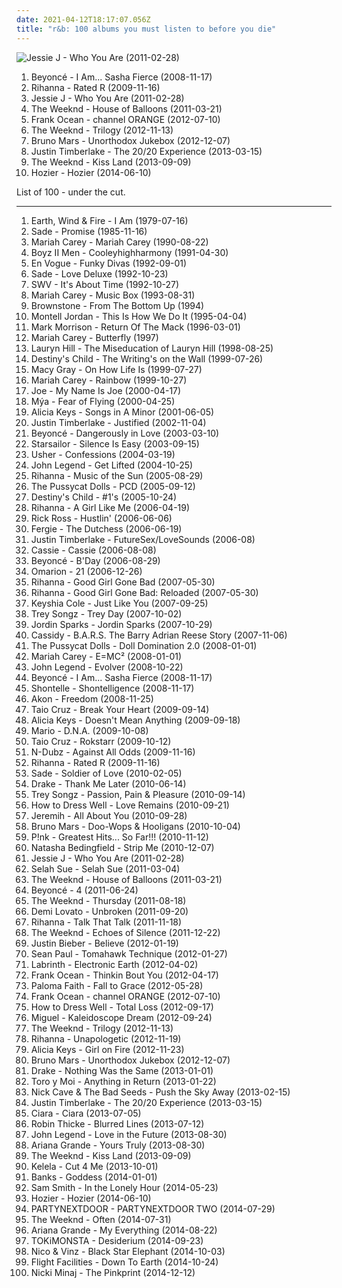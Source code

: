 ```yaml
---
date: 2021-04-12T18:17:07.056Z
title: "r&b: 100 albums you must listen to before you die"
---
```

![Jessie J - Who You Are (2011-02-28)](http://coverartarchive.org/release/cae1712f-0423-4398-bc8a-f458bf7a45c2/14000252347-500.jpg "Jessie J - Who You Are (2011-02-28)")
<ol class="albums">
<li data-cover="http://coverartarchive.org/release/d516efe5-0edf-336e-acf8-fc6b5f17048b/9450749917-500.jpg" data-tags="rnb, pop, beyonce" role="button">Beyoncé - I Am... Sasha Fierce (2008-11-17)</li>
<li data-cover="http://coverartarchive.org/release/27ea1a49-0929-4825-ad25-37ddbfc84932/11237324435-500.jpg" data-tags="pop, rihanna" role="button">Rihanna - Rated R (2009-11-16)</li>
<li data-cover="http://coverartarchive.org/release/cae1712f-0423-4398-bc8a-f458bf7a45c2/14000252347-500.jpg" data-tags="pop" role="button">Jessie J - Who You Are (2011-02-28)</li>
<li data-cover="http://coverartarchive.org/release/61784ca8-f1a9-4cf8-8452-b5c7076a6fc0/1925635860-500.jpg" data-tags="r&b, rnb, electronic" role="button">The Weeknd - House of Balloons (2011-03-21)</li>
<li data-cover="https://img.discogs.com/BTjf4G0FRR-nttzUiJEeYa1ZkcA=/fit-in/600x600/filters:strip_icc():format(jpeg):mode_rgb():quality(90)/discogs-images/R-14470275-1575194734-3163.jpeg.jpg" data-tags="soul, rnb" role="button">Frank Ocean - channel ORANGE (2012-07-10)</li>
<li data-cover="http://coverartarchive.org/release/62ea06a1-8517-4e85-b66f-c2eee37e5b68/6456250497-500.jpg" data-tags="r&b" role="button">The Weeknd - Trilogy (2012-11-13)</li>
<li data-cover="http://coverartarchive.org/release/3cd7117c-b98c-4b3b-80fd-ffb978ed64d3/11541481170-500.jpg" data-tags="pop, r&b" role="button">Bruno Mars - Unorthodox Jukebox (2012-12-07)</li>
<li data-cover="http://coverartarchive.org/release/bd2a6877-71a3-4819-b2bb-b373deb3a756/8227935106-500.jpg" data-tags="pop" role="button">Justin Timberlake - The 20/20 Experience (2013-03-15)</li>
<li data-cover="http://coverartarchive.org/release/f43909e0-943f-4afa-98d0-497ed2054e1b/5066822902-500.jpg" data-tags="r&b" role="button">The Weeknd - Kiss Land (2013-09-09)</li>
<li data-cover="http://coverartarchive.org/release/d893f786-6518-4dd5-beca-8e00589cd41d/11618361045-500.jpg" data-tags="soul, indie rock, blues" role="button">Hozier - Hozier (2014-06-10)</li>
</ol>
List of 100 - under the cut.
<!-- more -->

_________________

<ol class="albums">
<li data-cover="https://via.placeholder.com/450" data-tags="soul, funk, 70s, disco" role="button">
Earth, Wind & Fire - I Am (1979-07-16)
</li>
<li data-cover="https://via.placeholder.com/450" data-tags="soul, sade" role="button">
Sade - Promise (1985-11-16)
</li>
<li data-cover="http://coverartarchive.org/release/698fa1f0-6e8c-42a0-a1dd-9558d0d521ee/1637729272-500.jpg" data-tags="pop" role="button">
Mariah Carey - Mariah Carey (1990-08-22)
</li>
<li data-cover="https://img.discogs.com/7zuSQ9RF-UsNVO54eTfTabWpEnw=/fit-in/600x508/filters:strip_icc():format(jpeg):mode_rgb():quality(90)/discogs-images/R-4843108-1436420228-2593.jpeg.jpg" data-tags="new jack swing, r&b" role="button">
Boyz II Men - Cooleyhighharmony (1991-04-30)
</li>
<li data-cover="http://coverartarchive.org/release/e34dc48b-973f-4690-8062-c5d31c3980a0/17928794966-500.jpg" data-tags="new jack swing, soul" role="button">
En Vogue - Funky Divas (1992-09-01)
</li>
<li data-cover="http://coverartarchive.org/release/448bd78a-9674-425c-8cf6-7e6de719551d/11371804410-500.jpg" data-tags="soul" role="button">
Sade - Love Deluxe (1992-10-23)
</li>
<li data-cover="https://img.discogs.com/v6b6A8lVVCgDYmCOxydvMY-KtNk=/fit-in/200x202/filters:strip_icc():format(jpeg):mode_rgb():quality(90)/discogs-images/R-347495-1100245590.jpg.jpg" data-tags="soul, new jack swing, pop" role="button">
SWV - It's About Time (1992-10-27)
</li>
<li data-cover="https://img.discogs.com/id7XfozWlsvLSVoXasd0F9FUYmQ=/fit-in/600x601/filters:strip_icc():format(jpeg):mode_rgb():quality(90)/discogs-images/R-13151930-1548959241-1212.jpeg.jpg" data-tags="pop" role="button">
Mariah Carey - Music Box (1993-08-31)
</li>
<li data-cover="http://coverartarchive.org/release/64d4d970-6862-4eb9-8f15-89ff706fc663/9424546825-500.jpg" data-tags="r&b" role="button">
Brownstone - From The Bottom Up (1994)
</li>
<li data-cover="http://coverartarchive.org/release/4262747c-0c06-44d3-87f8-31dbecdbe13d/8253975733-500.jpg" data-tags="hip-hop, dance, 90s, r&b, west coast, disco rap, cds i own and have yet to hear" role="button">
Montell Jordan - This Is How We Do It (1995-04-04)
</li>
<li data-cover="http://coverartarchive.org/release/50989c66-32db-4e87-b368-15a712783c6f/22017969148-500.jpg" data-tags="hip hop, 90s, rnb" role="button">
Mark Morrison - Return Of The Mack (1996-03-01)
</li>
<li data-cover="http://coverartarchive.org/release/ca0f7485-b03e-4be5-afda-3e587e062efb/3938634835-500.jpg" data-tags="pop, rnb" role="button">
Mariah Carey - Butterfly (1997)
</li>
<li data-cover="http://coverartarchive.org/release/0f15251e-7f5a-48bd-bfe2-31a329066371/3037400805-500.jpg" data-tags="soul, rnb" role="button">
Lauryn Hill - The Miseducation of Lauryn Hill (1998-08-25)
</li>
<li data-cover="http://coverartarchive.org/release/b9de19dd-bf35-4ef6-bbcd-fd9240693658/5669916745-500.jpg" data-tags="rnb" role="button">
Destiny's Child - The Writing's on the Wall (1999-07-26)
</li>
<li data-cover="http://coverartarchive.org/release/f7433ff5-35e6-48c2-8503-c2d046540d5d/21406735668-500.jpg" data-tags="soul" role="button">
Macy Gray - On How Life Is (1999-07-27)
</li>
<li data-cover="https://img.discogs.com/dhS_hnhT-yKwDxhp4UTkL_ax8Xo=/fit-in/600x964/filters:strip_icc():format(jpeg):mode_rgb():quality(90)/discogs-images/R-4328389-1569682838-8123.jpeg.jpg" data-tags="rnb, pop" role="button">
Mariah Carey - Rainbow (1999-10-27)
</li>
<li data-cover="https://via.placeholder.com/450" data-tags="joe, my name is joe, soul, rnb" role="button">
Joe - My Name Is Joe (2000-04-17)
</li>
<li data-cover="http://coverartarchive.org/release/96c789d8-5e4f-4fee-b4a6-5c3e43ac81e2/8188798739-500.jpg" data-tags="hip-hop, chillout, soul, r&b, rnb, slow jams, unlisted releases, soul train award best rnb soul album - female" role="button">
Mýa - Fear of Flying (2000-04-25)
</li>
<li data-cover="http://coverartarchive.org/release/f9e26af6-a546-484f-b409-e71da896fc64/10741523166-500.jpg" data-tags="soul, rnb" role="button">
Alicia Keys - Songs in A Minor (2001-06-05)
</li>
<li data-cover="https://img.discogs.com/tqaps-6vVNpUwo78Mw0qqgSGDDY=/fit-in/383x375/filters:strip_icc():format(jpeg):mode_rgb():quality(90)/discogs-images/R-2972463-1309832387.jpeg.jpg" data-tags="pop" role="button">
Justin Timberlake - Justified (2002-11-04)
</li>
<li data-cover="https://img.discogs.com/BVQSqwGvZqrlONoIw9PsAxZYP78=/fit-in/600x599/filters:strip_icc():format(jpeg):mode_rgb():quality(90)/discogs-images/R-963273-1280519042.jpeg.jpg" data-tags="rnb" role="button">
Beyoncé - Dangerously in Love (2003-03-10)
</li>
<li data-cover="https://img.discogs.com/jrWVzobDRoF5M8iFRO0_ha-z8PQ=/fit-in/600x592/filters:strip_icc():format(jpeg):mode_rgb():quality(90)/discogs-images/R-434193-1482085620-7376.jpeg.jpg" data-tags="britpop, indie rock" role="button">
Starsailor - Silence Is Easy (2003-09-15)
</li>
<li data-cover="http://coverartarchive.org/release/e9c7cbfa-bc5a-3183-a01b-28ed5817164f/21521356369-500.jpg" data-tags="rnb" role="button">
Usher - Confessions (2004-03-19)
</li>
<li data-cover="https://img.discogs.com/6o0kSzwGbQoieBogv-1J7NZu0OU=/fit-in/600x588/filters:strip_icc():format(jpeg):mode_rgb():quality(90)/discogs-images/R-590002-1348400015-6358.jpeg.jpg" data-tags="soul, rnb" role="button">
John Legend - Get Lifted (2004-10-25)
</li>
<li data-cover="http://coverartarchive.org/release/305cbd20-78ee-4e61-bfea-a99657790648/8884293748-500.jpg" data-tags="rnb, rihanna, reggae, dancehall" role="button">
Rihanna - Music of the Sun (2005-08-29)
</li>
<li data-cover="http://coverartarchive.org/release/46c02eab-b147-480d-ac22-dad4bed8bcfe/9258435555-500.jpg" data-tags="rnb, pop" role="button">
The Pussycat Dolls - PCD (2005-09-12)
</li>
<li data-cover="http://coverartarchive.org/release/177fcfee-525a-46c6-9c58-d6a82cf9cc8d/14885026677-500.jpg" data-tags="rnb" role="button">
Destiny's Child - #1's (2005-10-24)
</li>
<li data-cover="http://coverartarchive.org/release/c3f71ac7-d8e1-4e21-8fd8-2fcfd82e1d0f/14539810071-500.jpg" data-tags="pop, rnb, rihanna" role="button">
Rihanna - A Girl Like Me (2006-04-19)
</li>
<li data-cover="http://coverartarchive.org/release/6628cbde-215d-4f9f-a181-3295b2159473/1432403429-500.jpg" data-tags="hip hop, r&b" role="button">
Rick Ross - Hustlin' (2006-06-06)
</li>
<li data-cover="http://coverartarchive.org/release/74832c40-66da-4efa-acec-871e0a72aae2/3946571235-500.jpg" data-tags="pop" role="button">
Fergie - The Dutchess (2006-06-19)
</li>
<li data-cover="http://coverartarchive.org/release/695b4a0e-985d-49a8-a315-7c7831a60ff2/6877532648-500.jpg" data-tags="pop" role="button">
Justin Timberlake - FutureSex/LoveSounds (2006-08)
</li>
<li data-cover="https://img.discogs.com/kjGzDdFEwP482Xkk-xA0mT6plDc=/fit-in/589x600/filters:strip_icc():format(jpeg):mode_rgb():quality(90)/discogs-images/R-877348-1327239643.jpeg.jpg" data-tags="rnb, cassie" role="button">
Cassie - Cassie (2006-08-08)
</li>
<li data-cover="http://coverartarchive.org/release/c7205e70-8fd1-4a4e-8968-f881c99abc93/12058597172-500.jpg" data-tags="rnb" role="button">
Beyoncé - B'Day (2006-08-29)
</li>
<li data-cover="http://coverartarchive.org/release/d42e3f7b-f486-4d2b-ba27-fcc5a2cf5e92/22111632107-500.jpg" data-tags="omarion" role="button">
Omarion - 21 (2006-12-26)
</li>
<li data-cover="http://coverartarchive.org/release/e0d582b5-5f0b-4dda-b1c2-3c34b7ecab8c/14541378138-500.jpg" data-tags="pop, rihanna, rnb" role="button">
Rihanna - Good Girl Gone Bad (2007-05-30)
</li>
<li data-cover="http://coverartarchive.org/release/1de12505-ac7b-49ab-a0ab-2aa189f0bf99/14541670596-500.jpg" data-tags="pop" role="button">
Rihanna - Good Girl Gone Bad: Reloaded (2007-05-30)
</li>
<li data-cover="https://via.placeholder.com/450" data-tags="rnb, keyshia cole" role="button">
Keyshia Cole - Just Like You (2007-09-25)
</li>
<li data-cover="http://coverartarchive.org/release/2fbe424a-cf39-4887-954b-9dc3b6665c95/9465629868-500.jpg" data-tags="rnb, trey" role="button">
Trey Songz - Trey Day (2007-10-02)
</li>
<li data-cover="http://coverartarchive.org/release/b86285db-3459-37e8-a190-493ac9b7954f/21075550304-500.jpg" data-tags="pop, rnb" role="button">
Jordin Sparks - Jordin Sparks (2007-10-29)
</li>
<li data-cover="http://coverartarchive.org/release/b6325193-a947-43d1-bb85-0c43a95a737d/9609319297-500.jpg" data-tags="rap, r&b" role="button">
Cassidy - B.A.R.S. The Barry Adrian Reese Story (2007-11-06)
</li>
<li data-cover="http://coverartarchive.org/release/e2bed058-22f2-4c2e-a3f8-9e8f63a4ba11/25127575694-500.jpg" data-tags="pop" role="button">
The Pussycat Dolls - Doll Domination 2.0 (2008-01-01)
</li>
<li data-cover="http://coverartarchive.org/release/1b4f8392-566f-48eb-9c79-da2d02e7d74a/1637719561-500.jpg" data-tags="pop, rnb, mariah carey" role="button">
Mariah Carey - E=MC² (2008-01-01)
</li>
<li data-cover="https://img.discogs.com/iCEWQF2PnDjvsJWGwAw8vH5R6ZE=/fit-in/600x522/filters:strip_icc():format(jpeg):mode_rgb():quality(90)/discogs-images/R-2057789-1261411597.jpeg.jpg" data-tags="soul" role="button">
John Legend - Evolver (2008-10-22)
</li>
<li data-cover="http://coverartarchive.org/release/d516efe5-0edf-336e-acf8-fc6b5f17048b/9450749917-500.jpg" data-tags="rnb, pop, beyonce" role="button">
Beyoncé - I Am... Sasha Fierce (2008-11-17)
</li>
<li data-cover="http://coverartarchive.org/release/41766637-4e52-4831-be2d-8361c745963f/15054862419-500.jpg" data-tags="reggae, rnb" role="button">
Shontelle - Shontelligence (2008-11-17)
</li>
<li data-cover="http://coverartarchive.org/release/8d888be6-0cc4-46c6-a788-9231c5857501/1116839013-500.jpg" data-tags="akon, hip hop" role="button">
Akon - Freedom (2008-11-25)
</li>
<li data-cover="https://img.discogs.com/Bg9bgjevL5gthxMbzB2SGOdB_Og=/fit-in/600x621/filters:strip_icc():format(jpeg):mode_rgb():quality(90)/discogs-images/R-2894295-1478123270-3863.jpeg.jpg" data-tags="r&b" role="button">
Taio Cruz - Break Your Heart (2009-09-14)
</li>
<li data-cover="http://coverartarchive.org/release/b3def2f0-7450-3bf7-ba39-de5227fcbfe9/1579061296-500.jpg" data-tags="r&b, alicia keys, a keys" role="button">
Alicia Keys - Doesn't Mean Anything (2009-09-18)
</li>
<li data-cover="http://coverartarchive.org/release/d5a8aa32-02b0-419c-8065-0f8096acd449/23085200167-500.jpg" data-tags="r&b, rnb, i created disco, ready for the weekend, everybody wants to be on tv" role="button">
Mario - D.N.A. (2009-10-08)
</li>
<li data-cover="https://img.discogs.com/ndWPDJk8PNkcotRdXsRETcPl3_k=/fit-in/600x597/filters:strip_icc():format(jpeg):mode_rgb():quality(90)/discogs-images/R-2148652-1452952965-7777.jpeg.jpg" data-tags="pop, dance" role="button">
Taio Cruz - Rokstarr (2009-10-12)
</li>
<li data-cover="https://img.discogs.com/sios2LVFIDhEZ6-Xiag9tJBodzA=/fit-in/600x600/filters:strip_icc():format(jpeg):mode_rgb():quality(90)/discogs-images/R-2172075-1503401260-5452.jpeg.jpg" data-tags="hip-hop, r&b, sammie h" role="button">
N-Dubz - Against All Odds (2009-11-16)
</li>
<li data-cover="http://coverartarchive.org/release/27ea1a49-0929-4825-ad25-37ddbfc84932/11237324435-500.jpg" data-tags="pop, rihanna" role="button">
Rihanna - Rated R (2009-11-16)
</li>
<li data-cover="http://coverartarchive.org/release/06697697-6019-31eb-b5a0-f7bc3c861bbe/4896141275-500.jpg" data-tags="soul" role="button">
Sade - Soldier of Love (2010-02-05)
</li>
<li data-cover="http://coverartarchive.org/release/7e5cf3e1-f511-43f5-aa6d-8b66100f7924/2071145317-500.jpg" data-tags="hip-hop" role="button">
Drake - Thank Me Later (2010-06-14)
</li>
<li data-cover="http://coverartarchive.org/release/6bc5fce5-2fbf-4ba1-818d-bc3996110dde/2103447209-500.jpg" data-tags="r&b" role="button">
Trey Songz - Passion, Pain & Pleasure (2010-09-14)
</li>
<li data-cover="http://coverartarchive.org/release/672b0552-385f-400e-9934-eaed8fe770c8/6610332297-500.jpg" data-tags="ambient" role="button">
How to Dress Well - Love Remains (2010-09-21)
</li>
<li data-cover="http://coverartarchive.org/release/ba4f9bef-af39-4627-ad5a-6452597781d4/14912913412-500.jpg" data-tags="hip hop, r&b, jeremih" role="button">
Jeremih - All About You (2010-09-28)
</li>
<li data-cover="http://coverartarchive.org/release/33030768-eed0-404a-bd5e-af6950546211/11501372854-500.jpg" data-tags="pop" role="button">
Bruno Mars - Doo-Wops & Hooligans (2010-10-04)
</li>
<li data-cover="http://coverartarchive.org/release/d475b2b2-4af5-40dc-be11-31f5bd8a6c06/6927623632-500.jpg" data-tags="pop" role="button">
P!nk - Greatest Hits... So Far!!! (2010-11-12)
</li>
<li data-cover="https://img.discogs.com/vcMTA-tZUSQQWzVbAY4djKbccmM=/fit-in/600x599/filters:strip_icc():format(jpeg):mode_rgb():quality(90)/discogs-images/R-4955170-1380575388-8092.jpeg.jpg" data-tags="pop, female vocalists" role="button">
Natasha Bedingfield - Strip Me (2010-12-07)
</li>
<li data-cover="http://coverartarchive.org/release/cae1712f-0423-4398-bc8a-f458bf7a45c2/14000252347-500.jpg" data-tags="pop" role="button">
Jessie J - Who You Are (2011-02-28)
</li>
<li data-cover="http://coverartarchive.org/release/5f3cddae-9f6f-4b46-b0cf-5686c90f84ca/2097171191-500.jpg" data-tags="soul" role="button">
Selah Sue - Selah Sue (2011-03-04)
</li>
<li data-cover="http://coverartarchive.org/release/61784ca8-f1a9-4cf8-8452-b5c7076a6fc0/1925635860-500.jpg" data-tags="r&b, rnb, electronic" role="button">
The Weeknd - House of Balloons (2011-03-21)
</li>
<li data-cover="https://img.discogs.com/37pw8YFxGPhoLgNunypVVlxJ2YY=/fit-in/600x600/filters:strip_icc():format(jpeg):mode_rgb():quality(90)/discogs-images/R-3021612-1541266750-3727.jpeg.jpg" data-tags="rnb, soul" role="button">
Beyoncé - 4 (2011-06-24)
</li>
<li data-cover="http://coverartarchive.org/release/cc5bf983-8d0f-4d3f-81de-0bed1010e6ec/4893083093-500.jpg" data-tags="rnb" role="button">
The Weeknd - Thursday (2011-08-18)
</li>
<li data-cover="http://coverartarchive.org/release/8567aef6-d979-464b-9e46-1dd664cd37dc/16779265525-500.jpg" data-tags="pop" role="button">
Demi Lovato - Unbroken (2011-09-20)
</li>
<li data-cover="http://coverartarchive.org/release/94caea91-4d1f-41f1-8b3c-ce9de80e0ffd/14542335290-500.jpg" data-tags="pop, rihanna, dance" role="button">
Rihanna - Talk That Talk (2011-11-18)
</li>
<li data-cover="http://coverartarchive.org/release/2e9e61c6-cb68-48f1-a721-7e12264b1511/4893076762-500.jpg" data-tags="soul, r&b, rnb" role="button">
The Weeknd - Echoes of Silence (2011-12-22)
</li>
<li data-cover="http://coverartarchive.org/release/5d88ae0c-c4bf-4e64-bc97-45789880d910/4171528998-500.jpg" data-tags="pop, justin bieber" role="button">
Justin Bieber - Believe (2012-01-19)
</li>
<li data-cover="http://coverartarchive.org/release/60be6325-85c2-4523-bd0d-5f6b5d05098b/1369426454-500.jpg" data-tags="hip hop, pop, reggae, r&b, sean paul" role="button">
Sean Paul - Tomahawk Technique (2012-01-27)
</li>
<li data-cover="http://coverartarchive.org/release/53ab0143-f891-4a38-99c8-53db5bfc4ce8/5892357054-500.jpg" data-tags="electronic" role="button">
Labrinth - Electronic Earth (2012-04-02)
</li>
<li data-cover="http://coverartarchive.org/release/fa315f53-f62b-4a85-beb8-86f4373f1390/5328049463-500.jpg" data-tags="r&b" role="button">
Frank Ocean - Thinkin Bout You (2012-04-17)
</li>
<li data-cover="http://coverartarchive.org/release/8ea96fc9-e4ae-425d-92f1-3ebeaad37a89/2752789232-500.jpg" data-tags="pop, soul, british, soft rock, r&b, rca victor, 2012 albums" role="button">
Paloma Faith - Fall to Grace (2012-05-28)
</li>
<li data-cover="https://img.discogs.com/BTjf4G0FRR-nttzUiJEeYa1ZkcA=/fit-in/600x600/filters:strip_icc():format(jpeg):mode_rgb():quality(90)/discogs-images/R-14470275-1575194734-3163.jpeg.jpg" data-tags="soul, rnb" role="button">
Frank Ocean - channel ORANGE (2012-07-10)
</li>
<li data-cover="http://coverartarchive.org/release/dc277a4e-10de-4693-a8e4-6e657a056cda/28396159564-500.jpg" data-tags="alternative rnb" role="button">
How to Dress Well - Total Loss (2012-09-17)
</li>
<li data-cover="http://coverartarchive.org/release/a2dd3c28-468d-44f8-af28-04d84eb14b0b/2367021425-500.jpg" data-tags="soul, rnb" role="button">
Miguel - Kaleidoscope Dream (2012-09-24)
</li>
<li data-cover="http://coverartarchive.org/release/62ea06a1-8517-4e85-b66f-c2eee37e5b68/6456250497-500.jpg" data-tags="r&b" role="button">
The Weeknd - Trilogy (2012-11-13)
</li>
<li data-cover="http://coverartarchive.org/release/5f705d37-aa27-4aee-bbd2-f8cd93984c31/3039149086-500.jpg" data-tags="pop" role="button">
Rihanna - Unapologetic (2012-11-19)
</li>
<li data-cover="http://coverartarchive.org/release/7a032865-3754-4659-9f34-ec7ec48a95ea/17147368325-500.jpg" data-tags="soul" role="button">
Alicia Keys - Girl on Fire (2012-11-23)
</li>
<li data-cover="http://coverartarchive.org/release/3cd7117c-b98c-4b3b-80fd-ffb978ed64d3/11541481170-500.jpg" data-tags="pop, r&b" role="button">
Bruno Mars - Unorthodox Jukebox (2012-12-07)
</li>
<li data-cover="http://coverartarchive.org/release/cfd78aa4-6938-439e-8be0-e9c51255d35c/5326272078-500.jpg" data-tags="drake, hip hop" role="button">
Drake - Nothing Was the Same (2013-01-01)
</li>
<li data-cover="http://coverartarchive.org/release/3206bb7e-f4fc-486e-af0c-1ea106a47fc9/2934325843-500.jpg" data-tags="electronic, chillwave" role="button">
Toro y Moi - Anything in Return (2013-01-22)
</li>
<li data-cover="http://coverartarchive.org/release/32d91075-4857-4d10-9c39-f8531caeaa2b/2962749999-500.jpg" data-tags="2010s, art rock" role="button">
Nick Cave & The Bad Seeds - Push the Sky Away (2013-02-15)
</li>
<li data-cover="http://coverartarchive.org/release/bd2a6877-71a3-4819-b2bb-b373deb3a756/8227935106-500.jpg" data-tags="pop" role="button">
Justin Timberlake - The 20/20 Experience (2013-03-15)
</li>
<li data-cover="http://coverartarchive.org/release/2a47e508-55f6-4d33-b18e-44e8f78785a3/6237120485-500.jpg" data-tags="pop, r&b" role="button">
Ciara - Ciara (2013-07-05)
</li>
<li data-cover="http://coverartarchive.org/release/6e6c93e6-7692-4782-b4a5-c40a662e0f0b/12414713928-500.jpg" data-tags="blurred lines" role="button">
Robin Thicke - Blurred Lines (2013-07-12)
</li>
<li data-cover="http://coverartarchive.org/release/da998b90-83d6-43ea-9a46-55ce0fba83e4/5554522707-500.jpg" data-tags="soul" role="button">
John Legend - Love in the Future (2013-08-30)
</li>
<li data-cover="http://coverartarchive.org/release/e32719b7-0528-479c-992e-1b5ec4ebbb4a/9148397078-500.jpg" data-tags="pop" role="button">
Ariana Grande - Yours Truly (2013-08-30)
</li>
<li data-cover="http://coverartarchive.org/release/f43909e0-943f-4afa-98d0-497ed2054e1b/5066822902-500.jpg" data-tags="r&b" role="button">
The Weeknd - Kiss Land (2013-09-09)
</li>
<li data-cover="http://coverartarchive.org/release/0aee560a-00d1-47af-b10d-1f2e5b129ba2/5478173840-500.jpg" data-tags="r&b, fade to mind, 2010s in music, pitchfork best of 2010s" role="button">
Kelela - Cut 4 Me (2013-10-01)
</li>
<li data-cover="http://coverartarchive.org/release/5ef96551-de57-4cb6-9fce-4721882cef6b/12614617442-500.jpg" data-tags="downtempo, electronic" role="button">
Banks - Goddess (2014-01-01)
</li>
<li data-cover="http://coverartarchive.org/release/e005fa83-f67d-475d-bc17-8a147de390de/25244312194-500.jpg" data-tags="pop, soul" role="button">
Sam Smith - In the Lonely Hour (2014-05-23)
</li>
<li data-cover="http://coverartarchive.org/release/d893f786-6518-4dd5-beca-8e00589cd41d/11618361045-500.jpg" data-tags="soul, indie rock, blues" role="button">
Hozier - Hozier (2014-06-10)
</li>
<li data-cover="http://coverartarchive.org/release/d2c33bd1-e190-4a76-a4a6-a83ca5d11d74/8110059096-500.jpg" data-tags="partynextdoor" role="button">
PARTYNEXTDOOR - PARTYNEXTDOOR TWO (2014-07-29)
</li>
<li data-cover="http://coverartarchive.org/release/45918d2f-c617-40d8-a0ec-de753d045ea5/8683131068-500.jpg" data-tags="hip-hop, r&b, the weeknd" role="button">
The Weeknd - Often (2014-07-31)
</li>
<li data-cover="http://coverartarchive.org/release/92402a00-7be5-4c40-ac27-cf91622e2e5a/8509740795-500.jpg" data-tags="pop" role="button">
Ariana Grande - My Everything (2014-08-22)
</li>
<li data-cover="http://coverartarchive.org/release/4e142982-7ad5-4bcb-8e7a-6377bcd6718f/8531469980-500.jpg" data-tags="electronic" role="button">
TOKiMONSTA - Desiderium (2014-09-23)
</li>
<li data-cover="http://coverartarchive.org/release/90c40569-5bc4-4577-8609-2934f5eb1b9d/11602582677-500.jpg" data-tags="hip-hop, pop, norwegian, r&b, norway, norge" role="button">
Nico & Vinz - Black Star Elephant (2014-10-03)
</li>
<li data-cover="http://coverartarchive.org/release/2bb53942-91a0-45ef-aa7c-834f5c47e6dd/8667458837-500.jpg" data-tags="electronic" role="button">
Flight Facilities - Down To Earth (2014-10-24)
</li>
<li data-cover="https://img.discogs.com/8tV-jeGS-LkKSw-b1Auxivn7HZI=/fit-in/600x502/filters:strip_icc():format(jpeg):mode_rgb():quality(90)/discogs-images/R-6900964-1549092882-5261.jpeg.jpg" data-tags="rap, hip-hop, hip hop" role="button">
Nicki Minaj - The Pinkprint (2014-12-12)
</li>
</ol>